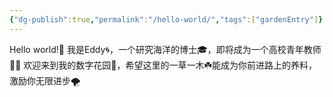 ```yaml
---
{"dg-publish":true,"permalink":"/hello-world/","tags":["gardenEntry"]}
---
```


Hello world!👋 我是Eddy🌀，一个研究海洋的博士🎓，即将成为一个高校青年教师👨‍🏫
欢迎来到我的数字花园💐，希望这里的一草一木☘️能成为你前进路上的养料，激励你无限进步🌪

